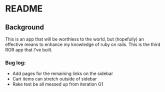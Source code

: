 # README

## Background
This is an app that will be worthless to the world, but (hopefully) an effective means to enhance my knowledge of ruby on rails. This is the third ROR app that I've built.

### Bug log:
* Add pages for the remaining links on the sidebar
* Cart items can stretch outside of sidebar
* Rake test be all messed up from iteration G1
